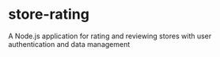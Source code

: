 # store-rating
A Node.js application for rating and reviewing stores with user authentication and data management
